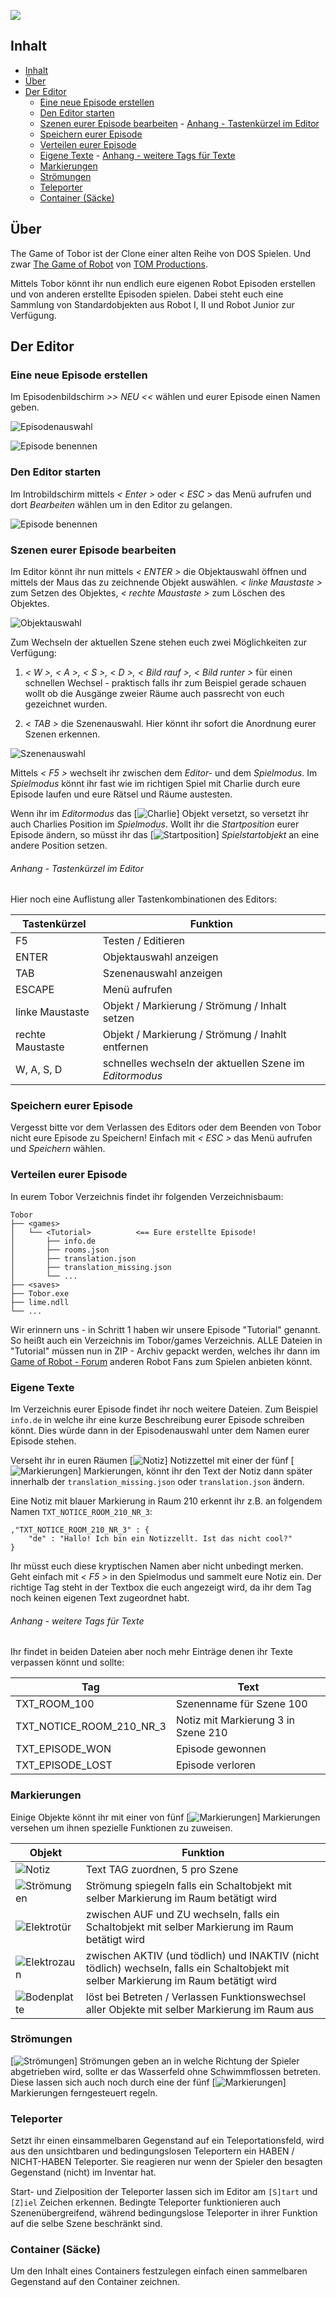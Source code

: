 ![](/docs/images/logo-tobor.png)

## Inhalt

<!-- TOC -->

- [Inhalt](#inhalt)
- [Über](#über)
- [Der Editor](#der-editor)
    - [Eine neue Episode erstellen](#eine-neue-episode-erstellen)
    - [Den Editor starten](#den-editor-starten)
    - [Szenen eurer Episode bearbeiten](#szenen-eurer-episode-bearbeiten)
                - [Anhang - Tastenkürzel im Editor](#anhang---tastenkürzel-im-editor)
    - [Speichern eurer Episode](#speichern-eurer-episode)
    - [Verteilen eurer Episode](#verteilen-eurer-episode)
    - [Eigene Texte](#eigene-texte)
                - [Anhang - weitere Tags für Texte](#anhang---weitere-tags-für-texte)
    - [Markierungen](#markierungen)
    - [Strömungen](#strömungen)
    - [Teleporter](#teleporter)
    - [Container (Säcke)](#container-säcke)

<!-- /TOC -->

## Über

The Game of Tobor ist der Clone einer alten Reihe von DOS Spielen. Und zwar [The Game of Robot](www.the-game-of-robot.de) von [TOM Productions](http://www.tom-games.de/ger/index.html).

Mittels Tobor könnt ihr nun endlich eure eigenen Robot Episoden erstellen und von anderen erstellte Episoden spielen.
Dabei steht euch eine Sammlung von Standardobjekten aus Robot I, II und Robot Junior zur Verfügung.

## Der Editor
### Eine neue Episode erstellen
Im Episodenbildschirm *>> NEU <<* wählen und eurer Episode einen Namen geben.

![Episodenauswahl](/docs/images/screen-episoden-auswahl.png)

![Episode benennen](/docs/images/tutorial-step-1.png)

### Den Editor starten
Im Introbildschirm mittels *< Enter >* oder *< ESC >* das Menü aufrufen und dort *Bearbeiten* wählen um in den Editor zu gelangen.

![Episode benennen](/docs/images/tutorial-step-2.png)

### Szenen eurer Episode bearbeiten

Im Editor könnt ihr nun mittels *< ENTER >* die Objektauswahl öffnen und mittels der Maus das zu zeichnende Objekt auswählen.
*< linke Maustaste >* zum Setzen des Objektes, *< rechte Maustaste >* zum Löschen des Objektes.

![Objektauswahl](/docs/images/choose-objects.png)

Zum Wechseln der aktuellen Szene stehen euch zwei Möglichkeiten zur Verfügung: 

1. *< W >, < A >, < S >, < D >, < Bild rauf >, < Bild runter >* für einen schnellen Wechsel - praktisch falls ihr zum Beispiel gerade schauen wollt ob die Ausgänge zweier Räume auch passrecht von euch gezeichnet wurden.

2. *< TAB >* die Szenenauswahl. Hier könnt ihr sofort die Anordnung eurer Szenen erkennen. 

![Szenenauswahl](/docs/images/choose-scenes.png)

Mittels *< F5 >* wechselt ihr zwischen dem *Editor-* und dem *Spielmodus*.
Im *Spielmodus* könnt ihr fast wie im richtigen Spiel mit Charlie durch eure Episode laufen und eure Rätsel und Räume austesten.

Wenn ihr im *Editormodus* das [![Charlie](/docs/images/object-charlie.png)] Objekt versetzt, so versetzt ihr auch Charlies Position im *Spielmodus*. Wollt ihr die *Startposition* eurer Episode ändern, so müsst ihr das [![Startposition](/docs/images/object-start-position.png)] *Spielstartobjekt* an eine andere Position setzen.

###### Anhang - Tastenkürzel im Editor

Hier noch eine Auflistung aller Tastenkombinationen des Editors:

Tastenkürzel|Funktion 
-------|----------
F5 | Testen / Editieren
ENTER | Objektauswahl anzeigen
TAB | Szenenauswahl anzeigen
ESCAPE | Menü aufrufen
linke Maustaste | Objekt / Markierung / Strömung / Inhalt setzen
rechte Maustaste | Objekt / Markierung / Strömung / Inahlt entfernen 
W, A, S, D | schnelles wechseln der aktuellen Szene im *Editormodus*

### Speichern eurer Episode

Vergesst bitte vor dem Verlassen des Editors oder dem Beenden von Tobor nicht eure Episode zu Speichern! Einfach mit *< ESC >* das Menü aufrufen und *Speichern* wählen.

### Verteilen eurer Episode

In eurem Tobor Verzeichnis findet ihr folgenden Verzeichnisbaum:

```
Tobor
├── <games>
│   └── <Tutorial>          <== Eure erstellte Episode!
│       ├── info.de
│       ├── rooms.json
│       ├── translation.json
│       ├── translation_missing.json
│       └── ...
├── <saves>
├── Tobor.exe
├── lime.ndll
└── ...
```

Wir erinnern uns - in Schritt 1 haben wir unsere Episode "Tutorial" genannt. So heißt auch ein Verzeichnis im Tobor/games Verzeichnis. ALLE Dateien in "Tutorial" müssen nun in ZIP - Archiv gepackt werden, welches ihr dann im [Game of Robot - Forum](https://www.tapatalk.com/groups/gameofrobot/index.php) anderen Robot Fans zum Spielen anbieten könnt.

### Eigene Texte

Im Verzeichnis eurer Episode findet ihr noch weitere Dateien. Zum Beispiel `info.de` in welche ihr eine kurze Beschreibung eurer Episode schreiben könnt. Dies würde dann in der Episodenauswahl unter dem Namen eurer Episode stehen.

Verseht ihr in euren Räumen [![Notiz](/docs/images/notice.png)] Notizzettel mit einer der fünf [![Markierungen](/docs/images/marker.png)] Markierungen, könnt ihr den Text der Notiz dann später innerhalb der `translation_missing.json` oder `translation.json` ändern.

Eine Notiz mit blauer Markierung in Raum 210 erkennt ihr z.B. an folgendem Namen `TXT_NOTICE_ROOM_210_NR_3`:

```
,"TXT_NOTICE_ROOM_210_NR_3" : {
    "de" : "Hallo! Ich bin ein Notizzellt. Ist das nicht cool?"
}
```

Ihr müsst euch diese kryptischen Namen aber nicht unbedingt merken. Geht einfach mit *< F5 >* in den Spielmodus und sammelt eure Notiz ein. Der richtige Tag steht in der Textbox die euch angezeigt wird, da ihr dem Tag noch keinen eigenen Text zugeordnet habt.

###### Anhang - weitere Tags für Texte

Ihr findet in beiden Dateien aber noch mehr Einträge denen ihr Texte verpassen könnt und sollte:

Tag|Text
-|-
TXT_ROOM_100|Szenenname für Szene 100
TXT_NOTICE_ROOM_210_NR_3|Notiz mit Markierung 3 in Szene 210
TXT_EPISODE_WON|Episode gewonnen
TXT_EPISODE_LOST|Episode verloren

### Markierungen

Einige Objekte könnt ihr mit einer von fünf [![Markierungen](/docs/images/marker.png)] Markierungen versehen um ihnen spezielle Funktionen zu zuweisen.

Objekt|Funktion
-|-
![Notiz](/docs/images/notice.png)|Text TAG zuordnen, 5 pro Szene
![Strömungen](/docs/images/streams.png)|Strömung spiegeln falls ein Schaltobjekt mit selber Markierung im Raum betätigt wird
![Elektrotür](/docs/images/edoor.png)|zwischen AUF und ZU wechseln, falls ein Schaltobjekt mit selber Markierung im Raum betätigt wird
![Elektrozaun](/docs/images/efence.png)|zwischen AKTIV (und tödlich) und INAKTIV (nicht tödlich) wechseln, falls ein Schaltobjekt mit selber Markierung im Raum betätigt wird
![Bodenplatte](/docs/images/plate.png)|löst bei Betreten / Verlassen Funktionswechsel aller Objekte mit selber Markierung im Raum aus

### Strömungen
[![Strömungen](/docs/images/streams.png)] Strömungen geben an in welche Richtung der Spieler abgetrieben wird, sollte er das Wasserfeld ohne Schwimmflossen betreten. Diese lassen sich auch noch durch eine der fünf [![Markierungen](/docs/images/marker.png)] Markierungen ferngesteuert regeln.

### Teleporter

Setzt ihr einen einsammelbaren Gegenstand auf ein Teleportationsfeld, wird aus den unsichtbaren und bedingungslosen Teleportern ein HABEN / NICHT-HABEN Teleporter. Sie reagieren nur wenn der Spieler den besagten Gegenstand (nicht) im Inventar hat.

Start- und Zielposition der Teleporter lassen sich im Editor am `[S]tart` und `[Z]iel` Zeichen erkennen. Bedingte Teleporter funktionieren auch Szenenübergreifend, während bedingungslose Teleporter in ihrer Funktion auf die selbe Szene beschränkt sind.

### Container (Säcke)

Um den Inhalt eines Containers festzulegen einfach einen sammelbaren Gegenstand auf den Container zeichnen.
